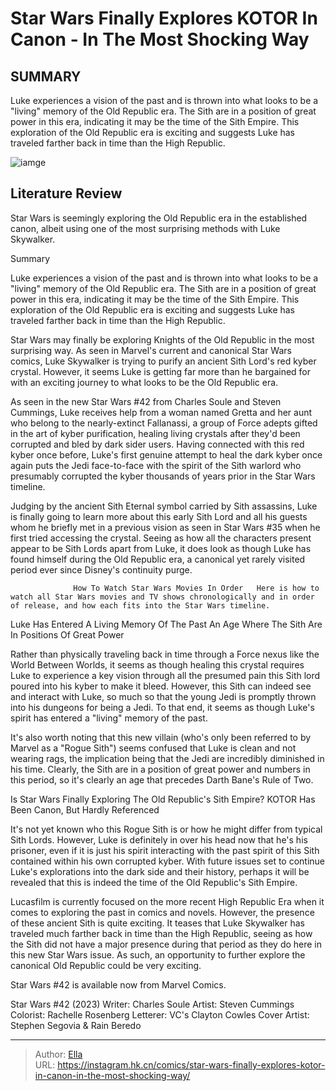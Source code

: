 # Star Wars Finally Explores KOTOR In Canon - In The Most Shocking Way


## SUMMARY 



  Luke experiences a vision of the past and is thrown into what looks to be a &#34;living&#34; memory of the Old Republic era.   The Sith are in a position of great power in this era, indicating it may be the time of the Sith Empire.   This exploration of the Old Republic era is exciting and suggests Luke has traveled farther back in time than the High Republic.  

![iamge](https://static1.srcdn.com/wordpress/wp-content/uploads/2024/01/star-wars-image-with-old-republic-darth-revan.jpg)

## Literature Review

Star Wars is seemingly exploring the Old Republic era in the established canon, albeit using one of the most surprising methods with Luke Skywalker.





Summary

  Luke experiences a vision of the past and is thrown into what looks to be a &#34;living&#34; memory of the Old Republic era.   The Sith are in a position of great power in this era, indicating it may be the time of the Sith Empire.   This exploration of the Old Republic era is exciting and suggests Luke has traveled farther back in time than the High Republic.  







Star Wars may finally be exploring Knights of the Old Republic in the most surprising way. As seen in Marvel&#39;s current and canonical Star Wars comics, Luke Skywalker is trying to purify an ancient Sith Lord&#39;s red kyber crystal. However, it seems Luke is getting far more than he bargained for with an exciting journey to what looks to be the Old Republic era.

As seen in the new Star Wars #42 from Charles Soule and Steven Cummings, Luke receives help from a woman named Gretta and her aunt who belong to the nearly-extinct Fallanassi, a group of Force adepts gifted in the art of kyber purification, healing living crystals after they&#39;d been corrupted and bled by dark sider users. Having connected with this red kyber once before, Luke&#39;s first genuine attempt to heal the dark kyber once again puts the Jedi face-to-face with the spirit of the Sith warlord who presumably corrupted the kyber thousands of years prior in the Star Wars timeline.

          




Judging by the ancient Sith Eternal symbol carried by Sith assassins, Luke is finally going to learn more about this early Sith Lord and all his guests whom he briefly met in a previous vision as seen in Star Wars #35 when he first tried accessing the crystal. Seeing as how all the characters present appear to be Sith Lords apart from Luke, it does look as though Luke has found himself during the Old Republic era, a canonical yet rarely visited period ever since Disney&#39;s continuity purge.

                  How To Watch Star Wars Movies In Order   Here is how to watch all Star Wars movies and TV shows chronologically and in order of release, and how each fits into the Star Wars timeline.   


 Luke Has Entered A Living Memory Of The Past 
An Age Where The Sith Are In Positions Of Great Power
          

Rather than physically traveling back in time through a Force nexus like the World Between Worlds, it seems as though healing this crystal requires Luke to experience a key vision through all the presumed pain this Sith lord poured into his kyber to make it bleed. However, this Sith can indeed see and interact with Luke, so much so that the young Jedi is promptly thrown into his dungeons for being a Jedi. To that end, it seems as though Luke&#39;s spirit has entered a &#34;living&#34; memory of the past.




It&#39;s also worth noting that this new villain (who&#39;s only been referred to by Marvel as a &#34;Rogue Sith&#34;) seems confused that Luke is clean and not wearing rags, the implication being that the Jedi are incredibly diminished in his time. Clearly, the Sith are in a position of great power and numbers in this period, so it&#39;s clearly an age that precedes Darth Bane&#39;s Rule of Two.



 Is Star Wars Finally Exploring The Old Republic&#39;s Sith Empire? 
KOTOR Has Been Canon, But Hardly Referenced
          

It&#39;s not yet known who this Rogue Sith is or how he might differ from typical Sith Lords. However, Luke is definitely in over his head now that he&#39;s his prisoner, even if it is just his spirit interacting with the past spirit of this Sith contained within his own corrupted kyber. With future issues set to continue Luke&#39;s explorations into the dark side and their history, perhaps it will be revealed that this is indeed the time of the Old Republic&#39;s Sith Empire.




Lucasfilm is currently focused on the more recent High Republic Era when it comes to exploring the past in comics and novels. However, the presence of these ancient Sith is quite exciting. It teases that Luke Skywalker has traveled much farther back in time than the High Republic, seeing as how the Sith did not have a major presence during that period as they do here in this new Star Wars issue. As such, an opportunity to further explore the canonical Old Republic could be very exciting.

Star Wars #42 is available now from Marvel Comics.

 Star Wars #42 (2023)                  Writer: Charles Soule   Artist: Steven Cummings   Colorist: Rachelle Rosenberg   Letterer: VC&#39;s Clayton Cowles   Cover Artist: Stephen Segovia &amp; Rain Beredo      




---

> Author: [Ella](https://instagram.hk.cn/)  
> URL: https://instagram.hk.cn/comics/star-wars-finally-explores-kotor-in-canon-in-the-most-shocking-way/  

